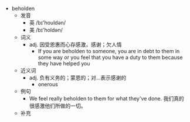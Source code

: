 - beholden
  - 发音
    - 英 /bɪ'houldən/
    - 美 /bɪ'holdən/
  - 词义
    - adj. 因受恩惠而心存感激，感谢；欠人情
      - If you are beholden to someone, you are in debt to them in some way or you feel that you have a duty to them because they have helped you
  - 近义词
    - adj. 负有义务的；蒙恩的；对…表示感谢的
      - onerous
  - 例句
    - We feel really beholden to them for what they've done. 我们真的很感激他们所做的一切。
  - 补充